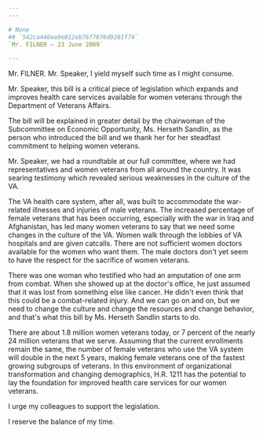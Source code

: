 ```yaml
---
---

# None
## `542ca446ea9e012eb76f7876d9281f74`
`Mr. FILNER — 23 June 2009`

---
```



Mr. FILNER. Mr. Speaker, I yield myself such time as I might consume.

Mr. Speaker, this bill is a critical piece of legislation which 
expands and improves health care services available for women veterans 
through the Department of Veterans Affairs.

The bill will be explained in greater detail by the chairwoman of the 
Subcommittee on Economic Opportunity, Ms. Herseth Sandlin, as the 
person who introduced the bill and we thank her for her steadfast 
commitment to helping women veterans.

Mr. Speaker, we had a roundtable at our full committee, where we had 
representatives and women veterans from all around the country. It was 
searing testimony which revealed serious weaknesses in the culture of 
the VA.

The VA health care system, after all, was built to accommodate the 
war-related illnesses and injuries of male veterans. The increased 
percentage of female veterans that has been occurring, especially with 
the war in Iraq and Afghanistan, has led many women veterans to say 
that we need some changes in the culture of the VA. Women walk through 
the lobbies of VA hospitals and are given catcalls. There are not 
sufficient women doctors available for the women who want them. The 
male doctors don't yet seem to have the respect for the sacrifice of 
women veterans.

There was one woman who testified who had an amputation of one arm 
from combat. When she showed up at the doctor's office, he just assumed 
that it was lost from something else like cancer. He didn't even think 
that this could be a combat-related injury. And we can go on and on, 
but we need to change the culture and change the resources and change 
behavior, and that's what this bill by Ms. Herseth Sandlin starts to 
do.

There are about 1.8 million women veterans today, or 7 percent of the 
nearly 24 million veterans that we serve. Assuming that the current 
enrollments remain the same, the number of female veterans who use the 
VA system will double in the next 5 years, making female veterans one 
of the fastest growing subgroups of veterans. In this environment of 
organizational transformation and changing demographics, H.R. 1211 has 
the potential to lay the foundation for improved health care services 
for our women veterans.

I urge my colleagues to support the legislation.

I reserve the balance of my time.
